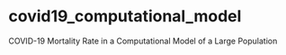 # covid19_computational_model
COVID-19 Mortality Rate in a Computational Model of a Large Population

